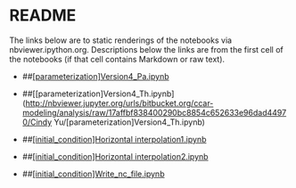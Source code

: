 # README #

The links below are to static renderings of the notebooks via nbviewer.ipython.org. Descriptions below the links are from the first cell of the notebooks (if that cell contains Markdown or raw text).

* ##[[parameterization]Version4_Pa.ipynb](http://nbviewer.jupyter.org/urls/bitbucket.org/ccar-modeling/analysis/raw/17affbf838400290bc8854c652633e96dad44970/Cindy%20Yu/%5Bparameterization%5DVersion4_Pa.ipynb)
* ##[[parameterization]Version4_Th.ipynb](http://nbviewer.jupyter.org/urls/bitbucket.org/ccar-modeling/analysis/raw/17affbf838400290bc8854c652633e96dad44970/Cindy Yu/[parameterization]Version4_Th.ipynb)


* ##[[initial_condition]Horizontal interpolation1.ipynb](http://nbviewer.jupyter.org/urls/bitbucket.org/ccar-modeling/analysis/raw/562590f8b81ffedc4ecddeaef4455079afcc8f63/Cindy%20Yu/%5Binitial_condition%5DHorizontal%20interpolation1.ipynb)

* ##[[initial_condition]Horizontal interpolation2.ipynb](http://nbviewer.jupyter.org/urls/bitbucket.org/ccar-modeling/analysis/raw/7e6e9d660d9e238f33e101bfd52b7a10382bebc2/Cindy%20Yu/%5Binitial_condition%5DHorizontal%20interpolation2.ipynb)
* ##[[initial_condition]Write_nc_file.ipynb](http://nbviewer.jupyter.org/urls/bitbucket.org/ccar-modeling/analysis/raw/7e6e9d660d9e238f33e101bfd52b7a10382bebc2/Cindy%20Yu/%5Binitial_condition%5DWrite_nc_file.ipynb)


